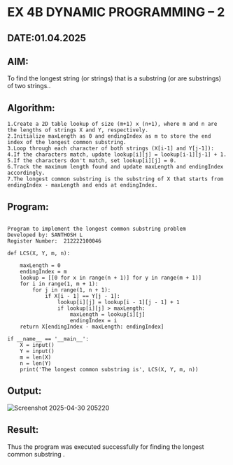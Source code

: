 # EX 4B DYNAMIC PROGRAMMING – 2
## DATE:01.04.2025
## AIM:
To find the longest string (or strings) that is a substring (or are substrings) of two strings..

## Algorithm:
```
1.Create a 2D table lookup of size (m+1) x (n+1), where m and n are the lengths of strings X and Y, respectively.
2.Initialize maxLength as 0 and endingIndex as m to store the end index of the longest common substring.
3.Loop through each character of both strings (X[i-1] and Y[j-1]):
4.If the characters match, update lookup[i][j] = lookup[i-1][j-1] + 1.
5.If the characters don't match, set lookup[i][j] = 0.
6.Track the maximum length found and update maxLength and endingIndex accordingly.
7.The longest common substring is the substring of X that starts from endingIndex - maxLength and ends at endingIndex.
```
## Program:
```

Program to implement the longest common substring problem
Developed by: SANTHOSH L
Register Number:  212222100046
  
def LCS(X, Y, m, n):
 
    maxLength = 0          
    endingIndex = m        
    lookup = [[0 for x in range(n + 1)] for y in range(m + 1)]
    for i in range(1, m + 1):
        for j in range(1, n + 1):
            if X[i - 1] == Y[j - 1]:
                lookup[i][j] = lookup[i - 1][j - 1] + 1
                if lookup[i][j] > maxLength:
                    maxLength = lookup[i][j]
                    endingIndex = i
    return X[endingIndex - maxLength: endingIndex]
    
if __name__ == '__main__':
    X = input()
    Y = input()
    m = len(X)
    n = len(Y)
    print('The longest common substring is', LCS(X, Y, m, n))

```

## Output:

![Screenshot 2025-04-30 205220](https://github.com/user-attachments/assets/2fa08b2e-6eb7-4679-907d-cf6803cd75bf)

## Result:
Thus the program was executed successfully for finding the longest common substring .
